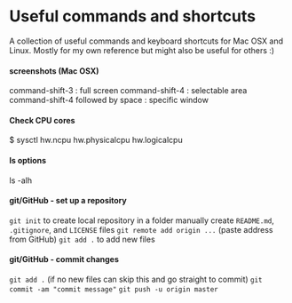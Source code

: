 Useful commands and shortcuts
=============================

A collection of useful commands and keyboard shortcuts for Mac OSX and Linux. Mostly for my own reference but might also be useful for others :)


#### screenshots (Mac OSX)
command-shift-3 : full screen
command-shift-4 : selectable area
command-shift-4 followed by space : specific window


#### Check CPU cores
$ sysctl hw.ncpu hw.physicalcpu hw.logicalcpu


#### ls options
ls -alh


#### git/GitHub - set up a repository
`git init` to create local repository in a folder
manually create `README.md`, `.gitignore`, and `LICENSE` files
`git remote add origin ...` (paste address from GitHub)
`git add .` to add new files


#### git/GitHub - commit changes
`git add .` (if no new files can skip this and go straight to commit)
`git commit -am "commit message"`
`git push -u origin master`

